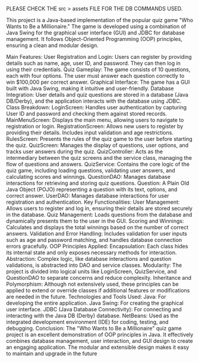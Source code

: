 PLEASE CHECK THE src > assets FILE FOR THE DB COMMANDS USED. 




This project is a Java-based implementation of the popular quiz game "Who Wants to Be a Millionaire." The game is developed using a combination of Java Swing for the graphical user interface (GUI) and JDBC for database management. It follows Object-Oriented Programming (OOP) principles, ensuring a clean and modular design.


Main Features:
User Registration and Login: Users can register by providing details such as name, age, user ID, and password. They can then log in using their credentials.
Quiz Gameplay: The game consists of 10 questions, each with four options. The user must answer each question correctly to win $100,000 per correct answer.
Graphical Interface: The game has a GUI built with Java Swing, making it intuitive and user-friendly.
Database Integration: User details and quiz questions are stored in a database (Java DB/Derby), and the application interacts with the database using JDBC.
Class Breakdown:
LoginScreen: Handles user authentication by capturing User ID and password and checking them against stored records.
MainMenuScreen: Displays the main menu, allowing users to navigate to registration or login.
RegistrationScreen: Allows new users to register by providing their details. Includes input validation and age restrictions.
RulesScreen: Presents the rules of the quiz game to the user before starting the quiz.
QuizScreen: Manages the display of questions, user options, and tracks user answers during the quiz.
QuizController: Acts as the intermediary between the quiz screens and the service class, managing the flow of questions and answers.
QuizService: Contains the core logic of the quiz game, including loading questions, validating user answers, and calculating scores and winnings.
QuestionDAO: Manages database interactions for retrieving and storing quiz questions.
Question: A Plain Old Java Object (POJO) representing a question with its text, options, and correct answer.
UserDAO: Manages database interactions for user registration and authentication.
Key Functionalities:
User Management: Allows users to register and log in, ensuring their details are stored securely in the database.
Quiz Management: Loads questions from the database and dynamically presents them to the user in the GUI.
Scoring and Winnings: Calculates and displays the total winnings based on the number of correct answers.
Validation and Error Handling: Includes validation for user inputs such as age and password matching, and handles database connection errors gracefully.
OOP Principles Applied:
Encapsulation: Each class hides its internal state and only exposes necessary methods for interaction.
Abstraction: Complex logic, like database interactions and question validations, is abstracted into DAO and service classes.
Modularity: The project is divided into logical units like LoginScreen, QuizService, and QuestionDAO to separate concerns and reduce complexity.
Inheritance and Polymorphism: Although not extensively used, these principles can be applied to extend or override classes if additional features or modifications are needed in the future.
Technologies and Tools Used:
Java: For developing the entire application.
Java Swing: For creating the graphical user interface.
JDBC (Java Database Connectivity): For connecting and interacting with the Java DB (Derby) database.
NetBeans: Used as the integrated development environment (IDE) for coding, testing, and debugging.
Conclusion:
The "Who Wants to Be a Millionaire" quiz game project is an excellent demonstration of OOP principles in Java. It effectively combines database management, user interaction, and GUI design to create an engaging application. The modular and extensible design makes it easy to maintain and upgrade in the future
